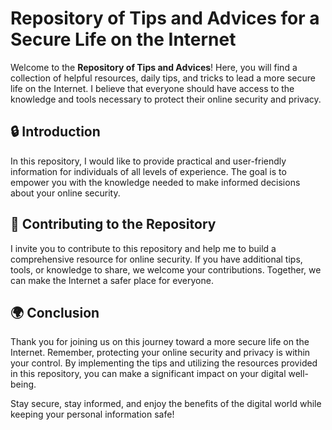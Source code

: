 # Repository of Tips and Advices for a Secure Life on the Internet

Welcome to the **Repository of Tips and Advices**! Here, you will find a collection of helpful resources, daily tips, and tricks to lead a more secure life on the Internet. I believe that everyone should have access to the knowledge and tools necessary to protect their online security and privacy.

## :lock: Introduction
In this repository, I would like to provide practical and user-friendly information for individuals of all levels of experience. The goal is to empower you with the knowledge needed to make informed decisions about your online security.

## :key: Contributing to the Repository
I invite you to contribute to this repository and help me to build a comprehensive resource for online security. If you have additional tips, tools, or knowledge to share, we welcome your contributions. Together, we can make the Internet a safer place for everyone.

## :earth_africa: Conclusion
Thank you for joining us on this journey toward a more secure life on the Internet. Remember, protecting your online security and privacy is within your control. By implementing the tips and utilizing the resources provided in this repository, you can make a significant impact on your digital well-being.

Stay secure, stay informed, and enjoy the benefits of the digital world while keeping your personal information safe!
